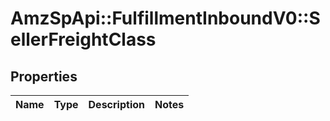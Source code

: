 # AmzSpApi::FulfillmentInboundV0::SellerFreightClass

## Properties
Name | Type | Description | Notes
------------ | ------------- | ------------- | -------------

